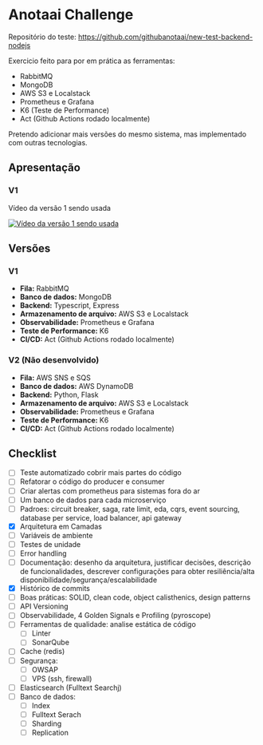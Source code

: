 # Anotaai Challenge

Repositório do teste: https://github.com/githubanotaai/new-test-backend-nodejs

Exercicio feito para por em prática as ferramentas:

- RabbitMQ
- MongoDB
- AWS S3 e Localstack
- Prometheus e Grafana
- K6 (Teste de Performance)
- Act (Github Actions rodado localmente)

Pretendo adicionar mais versões do mesmo sistema, mas implementado com outras tecnologias.

## Apresentação

### V1

Vídeo da versão 1 sendo usada

[![Vídeo da versão 1 sendo usada](https://img.youtube.com/vi/1wTzJHnSl2M/0.jpg)](https://www.youtube.com/watch?v=1wTzJHnSl2M)

## Versões

### V1

- **Fila:** RabbitMQ
- **Banco de dados:** MongoDB
- **Backend:** Typescript, Express
- **Armazenamento de arquivo:** AWS S3 e Localstack
- **Observabilidade:** Prometheus e Grafana
- **Teste de Performance:** K6
- **CI/CD:** Act (Github Actions rodado localmente)

### V2 (Não desenvolvido)

- **Fila:** AWS SNS e SQS
- **Banco de dados:** AWS DynamoDB
- **Backend:** Python, Flask
- **Armazenamento de arquivo:** AWS S3 e Localstack
- **Observabilidade:** Prometheus e Grafana
- **Teste de Performance:** K6
- **CI/CD:** Act (Github Actions rodado localmente)

## Checklist

- [ ] Teste automatizado cobrir mais partes do código
- [ ] Refatorar o código do producer e consumer
- [ ] Criar alertas com prometheus para sistemas fora do ar
- [ ] Um banco de dados para cada microserviço
- [ ] Padroes: circuit breaker, saga, rate limit, eda, cqrs, event sourcing, database per service, load balancer, api gateway
- [x] Arquitetura em Camadas
- [ ] Variáveis de ambiente
- [ ] Testes de unidade
- [ ] Error handling
- [ ] Documentação: desenho da arquitetura, justificar decisões, descrição de funcionalidades, descrever configurações para obter resiliência/alta disponibilidade/segurança/escalabilidade
- [x] Histórico de commits
- [ ] Boas práticas: SOLID, clean code, object calisthenics, design patterns
- [ ] API Versioning
- [ ] Observabilidade, 4 Golden Signals e Profiling (pyroscope)
- [ ] Ferramentas de qualidade: analise estática de código
    - [ ] Linter
    - [ ] SonarQube
- [ ] Cache (redis)
- [ ] Segurança:
    - [ ] OWSAP
    - [ ] VPS (ssh, firewall)
- [ ] Elasticsearch (Fulltext Searchj)
- [ ] Banco de dados:
    - [ ] Index
    - [ ] Fulltext Serach
    - [ ] Sharding
    - [ ] Replication
